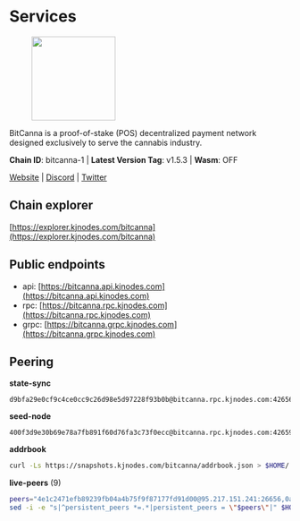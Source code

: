# Services

<figure><img src="https://raw.githubusercontent.com/kj89/testnet_manuals/main/pingpub/logos/bitcanna.png" width="150" alt=""><figcaption></figcaption></figure>

BitCanna is a proof-of-stake (POS) decentralized payment network designed exclusively to serve the cannabis industry. 

**Chain ID**: bitcanna-1 | **Latest Version Tag**: v1.5.3 | **Wasm**: OFF

[Website](https://www.bitcanna.io) | [Discord](https://discord.gg/9AVrzaVQvs) | [Twitter](https://twitter.com/BitCannaGlobal)


## Chain explorer
[https://explorer.kjnodes.com/bitcanna](https://explorer.kjnodes.com/bitcanna)

## Public endpoints

* api: [https://bitcanna.api.kjnodes.com](https://bitcanna.api.kjnodes.com)
* rpc: [https://bitcanna.rpc.kjnodes.com](https://bitcanna.rpc.kjnodes.com)
* grpc: [https://bitcanna.grpc.kjnodes.com](https://bitcanna.grpc.kjnodes.com)

## Peering

**state-sync**

```text
d9bfa29e0cf9c4ce0cc9c26d98e5d97228f93b0b@bitcanna.rpc.kjnodes.com:42656
```

**seed-node**

```text
400f3d9e30b69e78a7fb891f60d76fa3c73f0ecc@bitcanna.rpc.kjnodes.com:42659
```

**addrbook**
```bash
curl -Ls https://snapshots.kjnodes.com/bitcanna/addrbook.json > $HOME/.bcna/config/addrbook.json
```

**live-peers** (9)
```bash
peers="4e1c2471efb89239fb04a4b75f9f87177fd91d00@95.217.151.241:26656,0a658df9d9fab096983a12e6f878e87281a15ce6@194.163.172.37:27656,751513c7cd42a2565c37ab482bbe66f4d92c2740@136.244.106.130:26656,b7295f18b7150cc128d47c0546e2225179fc5427@202.61.194.254:60856,2af9f118d9be86892ef47193b6ab9e47046b9f44@74.207.231.41:26656,d9bfa29e0cf9c4ce0cc9c26d98e5d97228f93b0b@65.109.88.38:42656,b212d5740b2e11e54f56b072dc13b6134650cfb5@169.155.168.54:26656,d7322625044ad733bce4178dc397b2b9b5f68b41@43.153.27.130:26656,88c6b1fa1c7fef98b4449b769eb2705476586664@65.109.92.241:21326"
sed -i -e "s|^persistent_peers *=.*|persistent_peers = \"$peers\"|" $HOME/.bcna/config/config.toml
```
